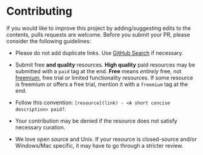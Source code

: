 # Contributing

If you would like to improve this project by adding/suggesting edits to the contents, pulls requests are welcome. Before you submit your PR, please consider the following guidelines:

- Please do not add duplicate links. Use [GitHub Search](https://github.com/rsapkf/42/search?q=something) if necessary.

- Submit free **and quality** resources. **High quality** paid resources may be submitted with a `paid` tag at the end. **Free** means _entirely_ free, not [freemium](https://en.wikipedia.org/wiki/Freemium), free trial or limited functionality resources. If some resource is freemium or offers a free trial, mention it with a `freemium` tag at the end.

- Follow this convention: `[resource](link) - <A short concise description> paid?`.

- Your contribution may be denied if the resource does not satisfy necessary curation.

- We love open source and Unix. If your resource is closed-source and/or Windows/Mac specific, it may have to go through a stricter review.
